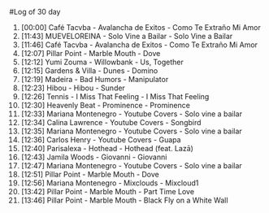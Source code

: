 #Log of 30 day

1. [00:00] Café Tacvba - Avalancha de Exitos - Como Te Extraño Mi Amor
1. [11:43] MUEVELOREINA - Solo Vine a Bailar - Solo Vine a Bailar
1. [11:46] Café Tacvba - Avalancha de Exitos - Como Te Extraño Mi Amor
1. [12:07] Pillar Point - Marble Mouth - Dove
1. [12:12] Yumi Zouma - Willowbank - Us, Together
1. [12:15] Gardens & Villa - Dunes - Domino
1. [12:19] Madeira - Bad Humors - Manipulator
1. [12:23] Hibou - Hibou - Sunder
1. [12:26] Tennis - I Miss That Feeling - I Miss That Feeling
1. [12:30] Heavenly Beat - Prominence - Prominence
1. [12:33] Mariana Montenegro - Youtube Covers - Solo vine a bailar
1. [12:34] Calina Lawrence - Youtube Covers - Songbird
1. [12:35] Mariana Montenegro - Youtube Covers - Solo vine a bailar
1. [12:36] Carlos Henry - Youtube Covers - Guapa
1. [12:40] Parisalexa - Hothead - Hothead (feat. Lazā)
1. [12:43] Jamila Woods - Giovanni - Giovanni
1. [12:47] Mariana Montenegro - Youtube Covers - Solo vine a bailar
1. [12:51] Pillar Point - Marble Mouth - Dove
1. [12:56] Mariana Montenegro - Mixclouds - Mixcloud1
1. [13:42] Pillar Point - Marble Mouth - Part Time Love
1. [13:46] Pillar Point - Marble Mouth - Black Fly on a White Wall
